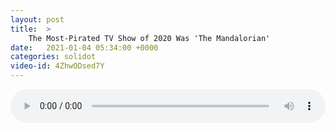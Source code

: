 ```yaml
---
layout: post
title:  >
    The Most-Pirated TV Show of 2020 Was 'The Mandalorian'
date:   2021-01-04 05:34:00 +0000
categories: solidot
video-id: 4ZhwODsed7Y
---
```


<audio src="/assets/711db5f59acff3e4250f0991fae5122c.mp3" style="width: 100%;" controls></audio>

